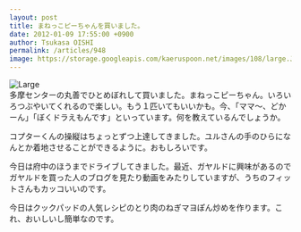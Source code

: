 ```yaml
---
layout: post
title: まねっこピーちゃんを買いました。
date: 2012-01-09 17:55:00 +0900
author: Tsukasa OISHI
permalink: /articles/948
image: https://storage.googleapis.com/kaeruspoon.net/images/108/large.JPG?1326099274
---
```



![Large](https://storage.googleapis.com/kaeruspoon.net/images/108/large.JPG?1326099274)  
多摩センターの丸善でひとめぼれして買いました。まねっこピーちゃん。いろいろつぶやいてくれるので楽しい。もう１匹いてもいいかも。今、「ママ～、どかーん」「ぼくドラえもんです」といっています。何を教えているんでしょうか。  

コプターくんの操縦はちょっとずつ上達してきました。ユルさんの手のひらになんとか着地させることができるように。おもしろいです。  

今日は府中のほうまでドライブしてきました。最近、ガヤルドに興味があるのでガヤルドを買った人のブログを見たり動画をみたりしていますが、うちのフィットさんもカッコいいのです。  

今日はクックパッドの人気レシピのとり肉のねぎマヨぽん炒めを作ります。これ、おいしいし簡単なのです。  

